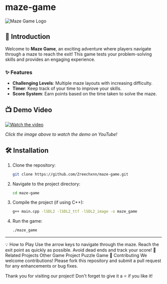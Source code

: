 # maze-game

![Maze Game Logo](https://h.top4top.io/p_318671n6g1.png)

## 🚀 Introduction
Welcome to **Maze Game**, an exciting adventure where players navigate through a maze to reach the exit! This game tests your problem-solving skills and provides an engaging experience.

### ✨ Features
- **Challenging Levels**: Multiple maze layouts with increasing difficulty.
- **Timer**: Keep track of your time to improve your skills.
- **Score System**: Earn points based on the time taken to solve the maze.

## 📺 Demo Video

[![Watch the video](https://img.youtube.com/vi/YOUTUBE_VIDEO_ID_HERE/maxresdefault.jpg)](https://youtu.be/GKmmAStua-A?si=9-S11YBn6k-NVCba)

*Click the image above to watch the demo on YouTube!*

## 🛠️ Installation

1. Clone the repository:
   ```bash
   git clone https://github.com/Zreechxnn/maze-game.git
   ```

2. Navigate to the project directory:
   ```bash
   cd maze-game
   ```

3. Compile the project (if using C++):
   ```bash
   g++ main.cpp -lSDL2 -lSDL2_ttf -lSDL2_image -o maze_game
   ```

4. Run the game:
   ```bash
   ./maze_game
   ```

---


💡 How to Play
Use the arrow keys to navigate through the maze.
Reach the exit point as quickly as possible.
Avoid dead ends and track your score!
🔗 Related Projects
Other Game Project
Puzzle Game
🤝 Contributing
We welcome contributions! Please fork this repository and submit a pull request for any enhancements or bug fixes.


Thank you for visiting our project! Don't forget to give it a ⭐ if you like it!
